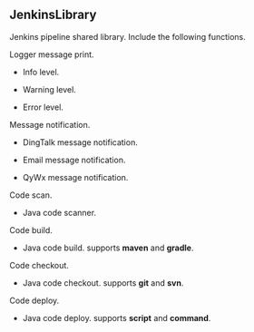 JenkinsLibrary
---
Jenkins pipeline shared library. Include the following functions.  

Logger message print. 

  - Info level.
  
  - Warning level. 
  
  - Error level.  
  
  
Message notification. 

  - DingTalk message notification.
  
  - Email message notification.
  
  - QyWx message notification.
  
 
Code scan.
 
  - Java code scanner.


Code build.
  
  - Java code build. supports **maven** and **gradle**.
  

Code checkout.

  - Java code checkout. supports **git** and **svn**.
  
Code deploy.

  - Java code deploy. supports **script** and **command**.
